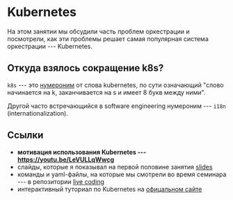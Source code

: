 # Kubernetes

На этом занятии мы обсудили часть проблем оркестрации и посмотрели, 
как эти проблемы решает самая популярная система оркестрации --- Kubernetes.

## Откуда взялось сокращение k8s?

`k8s` --- это [нумероним](https://en.wikipedia.org/wiki/Numeronym) от слова kubernetes, 
по сути означающий "слово начинается на k, заканчивается на s и имеет 8 букв между ними".

Другой часто встречающийся в software engineering нумероним --- `i18n` (internationalization).

## Ссылки

- **мотивация использования Kubernetes --- https://youtu.be/LeVULLqWwcg**
- слайды, которые я показывал на первой половине занятия [slides](slides.pdf)
- команды и yaml-файлы, на которые мы смотрели во время семинара --- в репозитории [live coding](https://github.com/hse-system-design/live-coding/tree/master/k8s-101)
- интерактивный туториал по Kubernetes на [офицальном сайте](https://kubernetes.io/docs/tutorials/kubernetes-basics/)